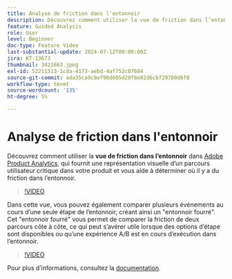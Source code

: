 ```yaml
---
title: Analyse de friction dans l'entonnoir
description: Découvrez comment utiliser la vue de friction dans l’entonnoir dans Adobe Product Analytics, qui fournit une représentation visuelle d’un parcours utilisateur critique dans votre produit et vous aide à déterminer où il y a du friction dans celui-ci.
feature: Guided Analysis
role: User
level: Beginner
doc-type: Feature Video
last-substantial-update: 2024-07-12T00:00:00Z
jira: KT-13673
thumbnail: 3421663.jpeg
exl-id: 52211513-1cda-4173-aebd-4af752c87604
source-git-commit: ada35ca9c8ef98d685d28f8e02d6cb7297b0d6f0
workflow-type: tm+mt
source-wordcount: '135'
ht-degree: 5%

---
```


# Analyse de friction dans l&#39;entonnoir

Découvrez comment utiliser la **vue de friction dans l’entonnoir** dans [Adobe Product Analytics](../../adobe-product-analytics/adobe-product-analytics-overview.md), qui fournit une représentation visuelle d’un parcours utilisateur critique dans votre produit et vous aide à déterminer où il y a du friction dans l’entonnoir.

>[!VIDEO](https://video.tv.adobe.com/v/3421663/?learn=on)

Dans cette vue, vous pouvez également comparer plusieurs événements au cours d’une seule étape de l’entonnoir, créant ainsi un &quot;entonnoir fourré&quot;. Cet &quot;entonnoir fourré&quot; vous permet de comparer la friction de deux parcours côte à côte, ce qui peut s’avérer utile lorsque des options d’étape sont disponibles ou qu’une expérience A/B est en cours d’exécution dans l’entonnoir.

>[!VIDEO](https://video.tv.adobe.com/v/3431113/?learn=on)

Pour plus dʼinformations, consultez la [documentation](https://experienceleague.adobe.com/fr/docs/analytics-platform/using/guided-analysis/funnel/friction).

